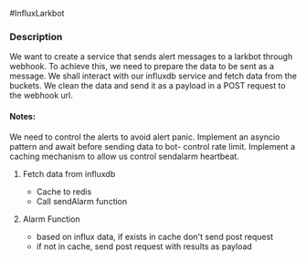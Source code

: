 #InfluxLarkbot

<h3>Description</h3>
We want to create a service that sends alert messages to a larkbot through webhook.
To achieve this, we need to prepare the data to be sent as a message.
We shall interact with our influxdb service and fetch data from the buckets.
We clean the data and send it as a payload in a POST request to the webhook url.
<br/>
</hr>

<h4>Notes:</h4>

We need to control the alerts to avoid alert panic.
Implement an asyncio pattern and await before sending data to bot- control rate limit.
Implement a caching mechanism to allow us control sendalarm heartbeat.

1. Fetch data from influxdb
    - Cache to redis
    - Call sendAlarm function

2. Alarm Function
    - based on influx data, if exists in cache don't send post request
    - if not in cache, send post request with results as payload


